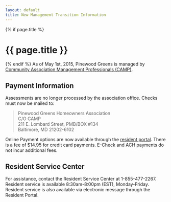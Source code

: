 ```yaml
---
layout: default
title: New Management Transition Information
---   
```

{% if page.title %}
# {{ page.title }}
 {% endif %}
As of May 1st, 2015, Pinewood Greens is managed by [Community Association Management Professionals (CAMP)](http://www.gocampmgmt.com/). 

## Payment Information

Assessments are no longer processed by the association office.  Checks must now be mailed to:

>Pinewood Greens Homeowners Association  
>C/O CAMP  
>211 E. Lombard Street, PMB/BOX #134  
>Baltimore, MD 21202-6102

Online Payment options are now available through the [resident portal]("http://www.ciranet.com/ResidentPortal").  There is a fee of $14.95 for credit card payments.  E-Check and ACH payments do not incur additional fees.

## Resident Service Center

For assistance, contact the Resident Service Center at 1-855-477-2267.  Resident service is available 8:30am-8:00pm (EST), Monday-Friday.  Resident service is also available via electronic message through the Resident Portal.

